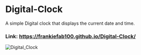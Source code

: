 # Digital-Clock
A simple Digital clock that displays the current date and time.

### Link: https://frankiefab100.github.io/Digital-Clock/

![Digital_Clock](https://user-images.githubusercontent.com/46662771/103141135-1eeee480-46f0-11eb-919a-351bf29ada94.png)
